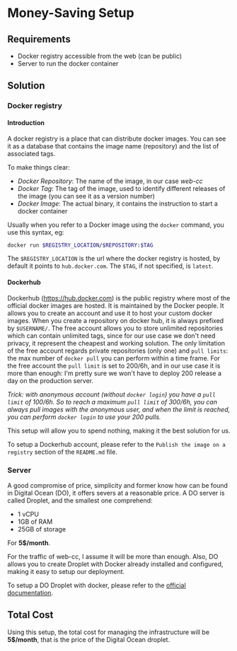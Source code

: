 # Money-Saving Setup

## Requirements

- Docker registry accessible from the web (can be public)
- Server to run the docker container

## Solution

### Docker registry

#### Introduction

A docker registry is a place that can distribute docker images. You can see it as a database that contains the image name (repository) and the list of associated tags.

To make things clear:

- _Docker Repository_: The name of the image, in our case _web-cc_
- _Docker Tag_: The tag of the image, used to identify different releases of the image (you can see it as a version number)
- _Docker Image_: The actual binary, it contains the instruction to start a docker container

Usually when you refer to a Docker image using the `docker` command, you use this syntax, eg:

```bash
docker run $REGISTRY_LOCATION/$REPOSITORY:$TAG
```

The `$REGISTRY_LOCATION` is the url where the docker registry is hosted, by default it points to `hub.docker.com`.
The `$TAG`, if not specified, is `latest`.

#### Dockerhub

Dockerhub (<https://hub.docker.com>) is the public registry where most of the official docker images are hosted. It is maintained by the Docker people. It allows you to create an account and use it to host your custom docker images.
When you create a repository on docker hub, it is always prefixed by `$USERNAME/`.
The free account allows you to store unlimited repositories which can contain unlimited tags, since for our use case we don't need privacy, it represent the cheapest and working solution.
The only limitation of the free account regards private repositories (only one) and `pull limits`: the max number of `docker pull` you can perform within a time frame.
For the free account the `pull limit` is set to 200/6h, and in our use case it is more than enough: I'm pretty sure we won't have to deploy 200 release a day on the production server.

_Trick: with anonymous account (without `docker login`) you have a `pull limit` of 100/6h. So to reach a maximum `pull limit` of 300/6h, you can always pull images with the anonymous user, and when the limit is reached, you can perform `docker login` to use your 200 pulls._

This setup will allow you to spend nothing, making it the best solution for us.

To setup a Dockerhub account, please refer to the `Publish the image on a registry` section of the `README.md` file.

### Server

A good compromise of price, simplicity and former know how can be found in Digital Ocean (DO), it offers severs at a reasonable price.
A DO server is called Droplet, and the smallest one comprehend:

- 1 vCPU
- 1GB of RAM
- 25GB of storage

For **5$/month**.

For the traffic of web-cc, I assume it will be more than enough.
Also, DO allows you to create Droplet with Docker already installed and configured, making it easy to setup our deployment.

To setup a DO Droplet with docker, please refer to the [official documentation](https://marketplace.digitalocean.com/apps/docker).

## Total Cost

Using this setup, the total cost for managing the infrastructure will be **5$/month**, that is the price of the Digital Ocean droplet.
